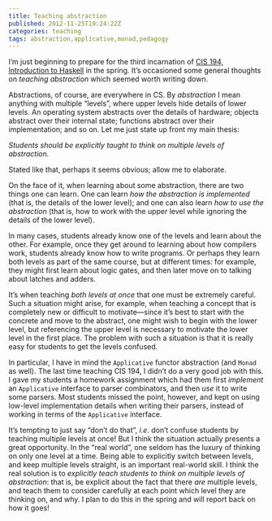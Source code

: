 ```yaml
---
title: Teaching abstraction
published: 2012-11-25T19:24:22Z
categories: teaching
tags: abstraction,applicative,monad,pedagogy
---
```


<p>I’m just beginning to prepare for the third incarnation of <a href="http://www.cis.upenn.edu/~cis194/">CIS 194, Introduction to Haskell</a> in the spring. It’s occasioned some general thoughts on <em>teaching abstraction</em> which seemed worth writing down.</p>
<p>Abstractions, of course, are everywhere in CS. By <em>abstraction</em> I mean anything with multiple “levels”, where upper levels hide details of lower levels. An operating system abstracts over the details of hardware; objects abstract over their internal state; functions abstract over their implementation; and so on. Let me just state up front my main thesis:</p>
<p><em>Students should be explicitly taught to think on multiple levels of abstraction.</em></p>
<p>Stated like that, perhaps it seems obvious; allow me to elaborate.</p>
<p>On the face of it, when learning about some abstraction, there are two things one can learn. One can learn <em>how the abstraction is implemented</em> (that is, the details of the lower level); and one can also learn <em>how to use the abstraction</em> (that is, how to work with the upper level while ignoring the details of the lower level).</p>
<p>In many cases, students already know one of the levels and learn about the other. For example, once they get around to learning about how compilers work, students already know how to write programs. Or perhaps they learn both levels as part of the same course, but at different times: for example, they might first learn about logic gates, and then later move on to talking about latches and adders.</p>
<p>It’s when teaching <em>both levels at once</em> that one must be extremely careful. Such a situation might arise, for example, when teaching a concept that is completely new or difficult to motivate—since it’s best to start with the concrete and move to the abstract, one might wish to begin with the lower level, but referencing the upper level is necessary to motivate the lower level in the first place. The problem with such a situation is that it is really easy for students to get the levels confused.</p>
<p>In particular, I have in mind the <code>Applicative</code> functor abstraction (and <code>Monad</code> as well). The last time teaching CIS 194, I didn’t do a very good job with this. I gave my students a homework assignment which had them first <em>implement</em> an <code>Applicative</code> interface to parser combinators, and then <em>use</em> it to write some parsers. Most students missed the point, however, and kept on using low-level implementation details when writing their parsers, instead of working in terms of the <code>Applicative</code> interface.</p>
<p>It’s tempting to just say “don’t do that”, <em>i.e.</em> don’t confuse students by teaching multiple levels at once! But I think the situation actually presents a great opportunity. In the “real world”, one seldom has the luxury of thinking on only one level at a time. Being able to explicitly switch between levels, and keep multiple levels straight, is an important real-world skill. I think the real solution is to <em>explicitly teach students to think on multiple levels of abstraction</em>: that is, be explicit about the fact that there <em>are</em> multiple levels, and teach them to consider carefully at each point which level they are thinking on, and why. I plan to do this in the spring and will report back on how it goes!</p>

